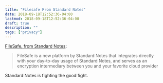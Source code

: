 ```yaml
---
title: "Filesafe From Standard Notes"
date: 2018-09-18T12:52:36-04:00
lastmod: 2018-09-18T12:52:36-04:00
draft: true
description: ""
tags: ["privacy"]
---
```


[FileSafe, from Standard Notes]( https://listed.standardnotes.org/@sn/2703/encrypt-your-dropbox-and-google-drive-with-standard-notes-filesafe):

> FileSafe is a new platform by Standard Notes that integrates directly with your day-to-day usage of Standard Notes, and serves as an encryption intermediary between you and your favorite cloud provider

Standard Notes is fighting the good fight.
